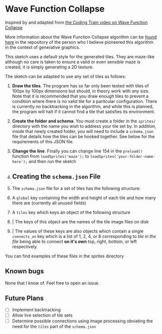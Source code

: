 # Wave Function Collapse
Inspired by and adapted from [the Coding Train video on Wave Function Collapse](https://www.youtube.com/watch?v=rI_y2GAlQFM)

More information about the Wave Function Collapse algorithm can be [found here](https://github.com/mxgmn/WaveFunctionCollapse) in the repository of the person who I believe pioneered this algorithm in the context of generative graphics.

This sketch uses a default style for the generated tiles. They are maze-like although no care is taken to ensure a valid or even sensible maze is created, it is simply generating a 2D texture. 

The sketch can be adapted to use any set of tiles as follows:
  1.  **Draw the tiles**. The program has so far only been tested with tiles of 100px by 100px dimensions but should, in theory work with any size. Note that it is recommended that you draw enough tiles to prevent a condition where there is no valid tile for a paritcular configuration. There is currently no backtracking in the algorithm, and while this is planned, the program will halt if it cannot find a tile that satisfies its environment.
  2.  **Create the folder and schema**. You must create a folder in the `sprites/` directory with the name you wish to address your tile set by. In addition, inside that newly created folder, you will need to include a `schema.json` file that details how the tiles can be hooked together. See below for the requirements of this JSON file.
  3.  **Change the line**. Finally you can change line 154 in the `preload()` function from `loadSprites('maze');` to `loadSprites('your-folder-name-here');` and then run the sketch

  4.  ## Creating the `schema.json` File

  5.  The `schema.json` file for a set of tiles has the following structure:
  6.  A `global` key containing the width and height of each tile and how many there are (currently all unused fields)
  7.  A `tiles` key which keys an object of the following structure
  8.  | The keys of this object are the names of the tile image files on disk
  9.  | The values of these keys are also objects which contain a single `connects_on` key which is a list of 1, 2, 4, or 8 corresponding to *tile in the file* being able to connect **on it's own** top, right, bottom, or left respectively.

You can find examples of these files in the sprites directory

## Known bugs
None that I know of. Feel free to open an issue. 

## Future Plans 
 - [ ]  Implement backtracking
 - [ ]  Allow live selection of tile sets 
 - [ ]  Determine possible connections using image processing obviating the need for the `tiles` part of the `schema.json`
